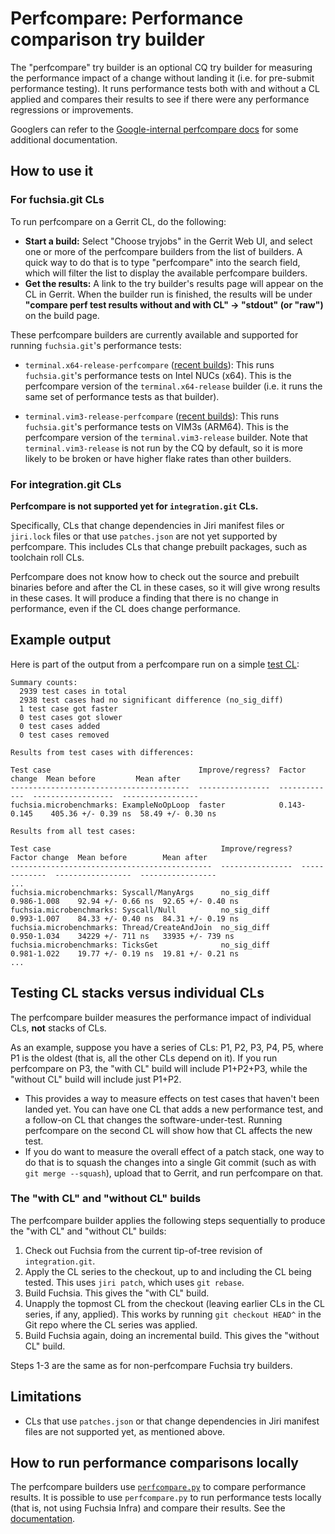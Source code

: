 # Perfcompare: Performance comparison try builder

The "perfcompare" try builder is an optional CQ try builder for
measuring the performance impact of a change without landing it
(i.e. for pre-submit performance testing). It runs performance tests
both with and without a CL applied and compares their results to see
if there were any performance regressions or improvements.

Googlers can refer to the [Google-internal perfcompare
docs][internal-doc] for some additional documentation.

## How to use it

### For fuchsia.git CLs

To run perfcompare on a Gerrit CL, do the following:

*   **Start a build:** Select "Choose tryjobs" in the Gerrit Web UI,
    and select one or more of the perfcompare builders from the list
    of builders. A quick way to do that is to type "perfcompare" into
    the search field, which will filter the list to display the
    available perfcompare builders.
*   **Get the results:** A link to the try builder's results page will
    appear on the CL in Gerrit. When the builder run is finished, the
    results will be under **"compare perf test results without and
    with CL" -> "stdout" (or "raw")** on the build page.

These perfcompare builders are currently available and supported for
running `fuchsia.git`'s performance tests:

*   `terminal.x64-release-perfcompare`
    ([recent builds](https://ci.chromium.org/p/fuchsia/builders/try/terminal.x64-release-perfcompare)):
    This runs `fuchsia.git`'s performance tests on Intel NUCs
    (x64). This is the perfcompare version of the
    `terminal.x64-release` builder (i.e. it runs the same set of
    performance tests as that builder).

*   `terminal.vim3-release-perfcompare`
    ([recent builds](https://ci.chromium.org/p/fuchsia/builders/try/terminal.vim3-release-perfcompare)):
    This runs `fuchsia.git`'s performance tests on VIM3s (ARM64). This
    is the perfcompare version of the `terminal.vim3-release`
    builder. Note that `terminal.vim3-release` is not run by the CQ by
    default, so it is more likely to be broken or have higher flake
    rates than other builders.

### For integration.git CLs

**Perfcompare is not supported yet for `integration.git` CLs.**

Specifically, CLs that change dependencies in Jiri manifest files or
`jiri.lock` files or that use `patches.json` are not yet supported by
perfcompare. This includes CLs that change prebuilt packages, such as
toolchain roll CLs.

Perfcompare does not know how to check out the source and prebuilt
binaries before and after the CL in these cases, so it will give wrong
results in these cases. It will produce a finding that there is no
change in performance, even if the CL does change performance.

## Example output

Here is part of the output from a perfcompare run on a simple [test
CL]:

[test CL]: <https://fuchsia-review.googlesource.com/c/fuchsia/+/482567>

```none
Summary counts:
  2939 test cases in total
  2938 test cases had no significant difference (no_sig_diff)
  1 test case got faster
  0 test cases got slower
  0 test cases added
  0 test cases removed

Results from test cases with differences:

Test case                                 Improve/regress?  Factor change  Mean before         Mean after
----------------------------------------  ----------------  -------------  ------------------  -----------------
fuchsia.microbenchmarks: ExampleNoOpLoop  faster            0.143-0.145    405.36 +/- 0.39 ns  58.49 +/- 0.30 ns

Results from all test cases:

Test case                                      Improve/regress?  Factor change  Mean before        Mean after
---------------------------------------------  ----------------  -------------  -----------------  -----------------
...
fuchsia.microbenchmarks: Syscall/ManyArgs      no_sig_diff       0.986-1.008    92.94 +/- 0.66 ns  92.65 +/- 0.40 ns
fuchsia.microbenchmarks: Syscall/Null          no_sig_diff       0.993-1.007    84.33 +/- 0.40 ns  84.31 +/- 0.19 ns
fuchsia.microbenchmarks: Thread/CreateAndJoin  no_sig_diff       0.950-1.034    34229 +/- 711 ns   33935 +/- 739 ns
fuchsia.microbenchmarks: TicksGet              no_sig_diff       0.981-1.022    19.77 +/- 0.19 ns  19.81 +/- 0.21 ns
...
```

## Testing CL stacks versus individual CLs

The perfcompare builder measures the performance impact of individual
CLs, **not** stacks of CLs.

As an example, suppose you have a series of CLs: P1, P2, P3, P4, P5,
where P1 is the oldest (that is, all the other CLs depend on it). If
you run perfcompare on P3, the "with CL" build will include P1+P2+P3,
while the "without CL" build will include just P1+P2.

*   This provides a way to measure effects on test cases that haven't
    been landed yet. You can have one CL that adds a new performance
    test, and a follow-on CL that changes the
    software-under-test. Running perfcompare on the second CL will
    show how that CL affects the new test.
*   If you do want to measure the overall effect of a patch stack, one
    way to do that is to squash the changes into a single Git commit
    (such as with `git merge --squash`), upload that to Gerrit, and
    run perfcompare on that.

### The "with CL" and "without CL" builds

The perfcompare builder applies the following steps sequentially to
produce the "with CL" and "without CL" builds:

1.  Check out Fuchsia from the current tip-of-tree revision of
    `integration.git`.
2.  Apply the CL series to the checkout, up to and including the CL
    being tested. This uses `jiri patch`, which uses `git rebase`.
3.  Build Fuchsia. This gives the "with CL" build.
4.  Unapply the topmost CL from the checkout (leaving earlier CLs in
    the CL series, if any, applied). This works by running `git
    checkout HEAD^` in the Git repo where the CL series was applied.
5.  Build Fuchsia again, doing an incremental build. This gives the
    "without CL" build.

Steps 1-3 are the same as for non-perfcompare Fuchsia try builders.

## Limitations

*   CLs that use `patches.json` or that change dependencies in Jiri
    manifest files are not supported yet, as mentioned above.

## How to run performance comparisons locally

The perfcompare builders use
[`perfcompare.py`](/src/testing/perfcompare/perfcompare.py) to compare
performance results. It is possible to use `perfcompare.py` to run
performance tests locally (that is, not using Fuchsia Infra) and
compare their results. See the
[documentation](/src/testing/perfcompare/README.md).


[internal-doc]: <https://goto.google.com/fuchsia-perfcompare-internal>
